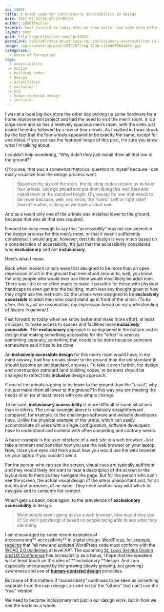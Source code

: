 ```yaml
---
id: 13021
title: A brief case for inclusionary accessibility in design
date: 2017-07-21T16:47:43+00:00
author: gBRETTmiller
excerpt: Fast forward to today when we know better and make more effort, at least on paper, to make access to spaces and facilities more inclusively accessible. The exclusionary approach is so ingrained in the culture and in design that making something accessible for the "other" is seen as something separate, something that needs to be done because someone somewhere said it had to be done. 
layout: post
guid: http://gbrettmiller.com/?p=13021
permalink: /2017/07/21/a-brief-case-for-inclusionary-accessibility-in-design/
image: /wp-content/uploads/2017/07/img_1230-e1500670843450.jpg
categories:
  - Ounce of Perception
tags:
  - accessibility
  - Autism
  - building codes
  - design
  - disabilities
  - exclusion
  - hcd
  - human centered design
  - inclusion
---
```

I was at a local big-box store the other day picking up some hardware for a home improvement project and had the need to visit the men&#8217;s room. It is a large store and so has a relatively spacious men&#8217;s room, with the sinks just inside the entry followed by a row of four urinals. As I walked in I was struck by the fact that the four urinals appeared to be exactly the same, except for one detail. If you can see the featured image of this post, I&#8217;m sure you know what I&#8217;m talking about.

I couldn&#8217;t help wondering, &#8220;Why didn&#8217;t they just install them all that low to the ground?&#8221;

Of course, that was a somewhat rhetorical question to myself because I can easily visualize how the design process went.

> Based on the size of the store, the building codes require us to have four urinals. Let&#8217;s go ahead and put them along this wall here and install them at the standard height. Oh, except for one that needs to be lower because, well, you know, the &#8220;rules&#8221;. Left or right side? Doesn&#8217;t matter, as long as we have a short one.

And as a result only one of the urinals was installed lower to the ground, because that was all that was required.

It would be easy enough to say that &#8220;accessibility&#8221; was not considered in the design process for this men&#8217;s room, or that it wasn&#8217;t sufficiently considered. I would argue, however, that this design is very much based on a consideration of accessibility. It&#8217;s just that the accessibility considered was **exclusionary** and not **inclusionary**.

Here&#8217;s what I mean.

Back when modern urinals were first designed to be more than an open depression or slit in the ground that men stood around to, well, you know, the only people who would ever use them would most likely be adult men. There was little or no effort made to make it possible for those with physical handicaps to even get into the building, much less any thought given to how they might use the restroom. So the urinals were designed to be **exclusively** **accessible** to adult men who could stand up in front of the urinal. _(To be clear, this is just an assumption, my impression based on my understanding of history in general.)_

Fast forward to today when we know better and make more effort, at least on paper, to make access to spaces and facilities more **inclusively accessible**. The **exclusionary** approach is so ingrained in the culture and in design that making something accessible for the &#8220;other&#8221; is seen as something separate, something that needs to be done because someone somewhere said it had to be done.

An **inclusively accessible design** for this men&#8217;s room would have, in my mind anyway, had four urinals closer to the ground than the old standard (it should become an old standard, anyway). To take it even further, the design and construction standard (and building codes, to be sure) should be changed to reflect this **inclusive** design approach.

If one of the urinals is going to be lower to the ground than the &#8220;usual&#8221;, why not just make them all lower to the ground? In this way you are meeting the needs of all (or at least more) with one simple change.

To be sure, **inclusionary accessibility** is more difficult in some situations than in others. The urinal example above is relatively straightforward compared, for example, to the challenges software and website developers have. Unlike the physical example of the urinal, which can easily accommodate all users with a single configuration, software developers have to understand and contend with often competing and contrary needs.

A basic example is the user interface of a web site in a web browser. Just take a moment and consider how you use the web browser on your laptop. Now, close your eyes and think about how you would use the web browser on your laptop if you couldn&#8217;t see it.

For the person who can see the screen, visual cues are typically sufficient and they would likely not want to hear a description of the screen or the layout read to them as they navigate the page. But for the person who can&#8217;t see the screen, the actual visual design of the site is unimportant and, for all intents and purposes, of no value. They need another way with which to navigate and to consume the content.

Which gets us back, once again, to the prevalence of **exclusionary accessibility** in design.

> Blind people aren&#8217;t going to use a web browser, how would they see it? So we&#8217;ll just design it based on people being able to see what they are doing.

I am encouraged by some recent examples of incorporating** accessibility** in digital design. [WordPress, for example, requires](https://make.wordpress.org/accessibility/) that &#8220;all new and updated WordPress code must conform with the [WCAG 2.0 guidelines](https://www.w3.org/WAI/intro/wcag) at level AA&#8221;. The upcoming [St. Louis Service Design and UX Conference](https://stlxcon.com/) has accessibility as a focus; I hope that the speakers will at least touch on this idea of **inclusionary **design. And I am especially encouraged by the growing (slowly growing, but growing) awareness and use of [**human-centered design**](https://en.wikipedia.org/wiki/Human-centered_design) principles.

But none of this matters if &#8220;accessibility&#8221; continues to be seen as something separate from the main design, an add-on for the &#8220;others&#8221; that can&#8217;t use the &#8220;real&#8221; version.

We need to become inclusionary not just in our design work, but in how we see the world as a whole.

&nbsp;

&nbsp;
